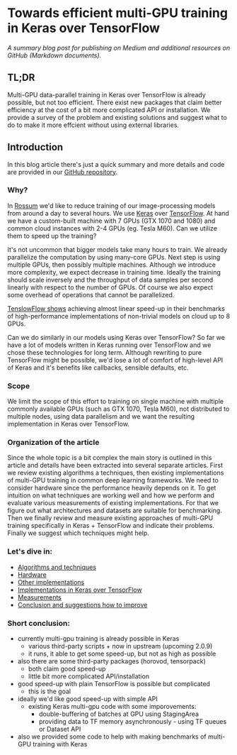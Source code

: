 # Towards efficient multi-GPU training in Keras over TensorFlow

_A summary blog post for publishing on Medium and additional resources on GitHub (Markdown documents)._

## TL;DR

Multi-GPU data-parallel training in Keras over TensorFlow is already possible, but not too efficient. There exist new packages that claim better efficiency at the cost of a bit more complicated API or installation. We provide a survey of the problem and existing solutions and suggest what to do to make it more effcient without using external libraries.

## Introduction

In this blog article there's just a quick summary and more details and code are provided in our [GitHub repository](https://github.com/rossumai/keras-multi-gpu/tree/master/blog/docs).

### Why?

In [Rossum](https://rossum.ai) we'd like to reduce training of our image-processing models from around a day to several hours. We use [Keras](https://keras.io) over [TensorFlow](https://www.tensorflow.org). At hand we have a custom-built machine with 7 GPUs (GTX 1070 and 1080) and common cloud instances with 2-4 GPUs (eg. Tesla M60). Can we utilize them to speed up the training?

It's not uncommon that bigger models take many hours to train. We already parallelize the computation by using many-core GPUs. Next step is using multiple GPUs, then possibly multiple machines. Although we introduce more complexity, we expect decrease in training time. Ideally the training should scale inversely and the throughput of data samples per second linearly with respect to the number of GPUs. Of course we also expect some overhead of operations that cannot be parallelized.

[TenslowFlow shows](https://www.tensorflow.org/performance/benchmarks) achieving almost linear speed-up in their benchmarks of high-performance implementations of non-trivial models on cloud up to 8 GPUs.

Can we do similarly in our models using Keras over TensorFlow? So far we have a lot of models written in Keras running over TensorFlow and we chose these technologies for long term. Although rewriting to pure TensorFlow might be possible, we'd lose a lot of comfort of high-level API of Keras and it's benefits like callbacks, sensible defaults, etc.

### Scope

We limit the scope of this effort to training on single machine with multiple commonly available GPUs (such as GTX 1070, Tesla M60), not distributed to multiple nodes, using data parallelism and we want the resulting implementation in Keras over TensorFlow.

### Organization of the article

Since the whole topic is a bit complex the main story is outlined in this article and details have been extracted into several separate articles. First we review existing algorithms a techniques, then existing implementations of multi-GPU training in common deep learning frameworks. We need to consider hardware since the performance heavily depends on it. To get intuition on what techniques are working well and how we perform and evaluate various measurements of existing implementations. For that we figure out what architectures and datasets are suitable for benchmarking. Then we finally review and measure existing approaches of multi-GPU training specifically in Keras + TensorFlow and indicate their problems. Finally we suggest which techniques might help.

### Let's dive in:

- [Algorithms and techniques](algorithms-and-techniques.md)
- [Hardware](hardware.md)
- [Other implementations](other-implementations.md)
- [Implementations in Keras over TensorFlow](keras-tensorflow.md)
- [Measurements](measurements.md)
- [Conclusion and suggestions how to improve](conclusion.md)

### Short conclusion:

- currently multi-gpu training is already possible in Keras
    - various third-party scripts + now in upstream (upcoming 2.0.9)
    - it runs, it able to get some speed-up, but not as high as possible
- also there are some third-party packages (horovod, tensorpack)
    - both claim good speed-up
    - little bit more complicated API/installation
- good speed-up with plain TensorFlow is possible but complicated
    - this is the goal
- ideally we'd like good speed-up with simple API
    - existing Keras multi-gpu code with some imporovements:
        - double-buffering of batches at GPU using StagingArea
        - providing data to TF memory asynchronously - using TF queues or Dataset API
- also we provided some code to help with making benchmarks of multi-GPU training with Keras
